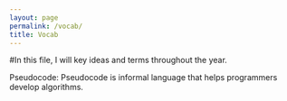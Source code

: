 ```yaml
---
layout: page
permalink: /vocab/
title: Vocab
---
```


#In this file, I will key ideas and terms throughout the year.


Pseudocode: Pseudocode is informal language that helps programmers develop algorithms. 